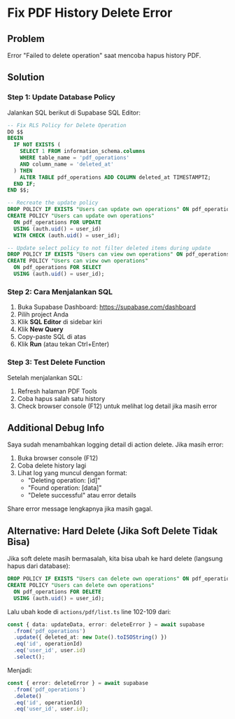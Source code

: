 # Fix PDF History Delete Error

## Problem
Error "Failed to delete operation" saat mencoba hapus history PDF.

## Solution

### Step 1: Update Database Policy
Jalankan SQL berikut di Supabase SQL Editor:

```sql
-- Fix RLS Policy for Delete Operation
DO $$ 
BEGIN
  IF NOT EXISTS (
    SELECT 1 FROM information_schema.columns 
    WHERE table_name = 'pdf_operations' 
    AND column_name = 'deleted_at'
  ) THEN
    ALTER TABLE pdf_operations ADD COLUMN deleted_at TIMESTAMPTZ;
  END IF;
END $$;

-- Recreate the update policy
DROP POLICY IF EXISTS "Users can update own operations" ON pdf_operations;
CREATE POLICY "Users can update own operations"
  ON pdf_operations FOR UPDATE
  USING (auth.uid() = user_id)
  WITH CHECK (auth.uid() = user_id);

-- Update select policy to not filter deleted items during update
DROP POLICY IF EXISTS "Users can view own operations" ON pdf_operations;
CREATE POLICY "Users can view own operations"
  ON pdf_operations FOR SELECT
  USING (auth.uid() = user_id);
```

### Step 2: Cara Menjalankan SQL

1. Buka Supabase Dashboard: https://supabase.com/dashboard
2. Pilih project Anda
3. Klik **SQL Editor** di sidebar kiri
4. Klik **New Query**
5. Copy-paste SQL di atas
6. Klik **Run** (atau tekan Ctrl+Enter)

### Step 3: Test Delete Function

Setelah menjalankan SQL:
1. Refresh halaman PDF Tools
2. Coba hapus salah satu history
3. Check browser console (F12) untuk melihat log detail jika masih error

## Additional Debug Info

Saya sudah menambahkan logging detail di action delete. Jika masih error:

1. Buka browser console (F12)
2. Coba delete history lagi
3. Lihat log yang muncul dengan format:
   - "Deleting operation: [id]"
   - "Found operation: [data]"
   - "Delete successful" atau error details

Share error message lengkapnya jika masih gagal.

## Alternative: Hard Delete (Jika Soft Delete Tidak Bisa)

Jika soft delete masih bermasalah, kita bisa ubah ke hard delete (langsung hapus dari database):

```sql
DROP POLICY IF EXISTS "Users can delete own operations" ON pdf_operations;
CREATE POLICY "Users can delete own operations"
  ON pdf_operations FOR DELETE
  USING (auth.uid() = user_id);
```

Lalu ubah kode di `actions/pdf/list.ts` line 102-109 dari:
```typescript
const { data: updateData, error: deleteError } = await supabase
  .from('pdf_operations')
  .update({ deleted_at: new Date().toISOString() })
  .eq('id', operationId)
  .eq('user_id', user.id)
  .select();
```

Menjadi:
```typescript
const { error: deleteError } = await supabase
  .from('pdf_operations')
  .delete()
  .eq('id', operationId)
  .eq('user_id', user.id);
```
